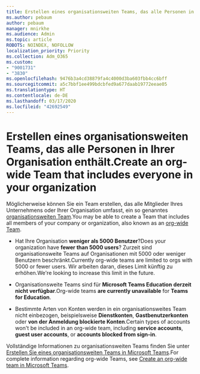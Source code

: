 ```yaml
---
title: Erstellen eines organisationsweiten Teams, das alle Personen in Ihrer Organisation enthält.
ms.author: pebaum
author: pebaum
manager: mnirkhe
ms.audience: Admin
ms.topic: article
ROBOTS: NOINDEX, NOFOLLOW
localization_priority: Priority
ms.collection: Adm_O365
ms.custom:
- "9001731"
- "3830"
ms.openlocfilehash: 9476b3a4cd38879fa4c4000d3ba603fbb4cc6bff
ms.sourcegitcommit: a5c7bbf1ee499bdcbfed9a677daab19772eeae05
ms.translationtype: HT
ms.contentlocale: de-DE
ms.lasthandoff: 03/17/2020
ms.locfileid: "42692549"
---
```

# <a name="create-an-org-wide-team-that-includes-everyone-in-your-organization"></a><span data-ttu-id="5c3fb-102">Erstellen eines organisationsweiten Teams, das alle Personen in Ihrer Organisation enthält.</span><span class="sxs-lookup"><span data-stu-id="5c3fb-102">Create an org-wide Team that includes everyone in your organization</span></span>

<span data-ttu-id="5c3fb-103">Möglicherweise können Sie ein Team erstellen, das alle Mitglieder Ihres Unternehmens oder Ihrer Organisation umfasst, ein so genanntes [organisationsweiten Team](https://docs.microsoft.com/microsoftteams/create-an-org-wide-team).</span><span class="sxs-lookup"><span data-stu-id="5c3fb-103">You may be able to create a Team that includes all members of your company or organization, also known as an [org-wide Team](https://docs.microsoft.com/microsoftteams/create-an-org-wide-team).</span></span>

- <span data-ttu-id="5c3fb-104">Hat Ihre Organisation **weniger als 5000 Benutzer**?</span><span class="sxs-lookup"><span data-stu-id="5c3fb-104">Does your organization have **fewer than 5000 users**?</span></span> <span data-ttu-id="5c3fb-105">Zurzeit sind organisationsweite Teams auf Organisationen mit 5000 oder weniger Benutzern beschränkt.</span><span class="sxs-lookup"><span data-stu-id="5c3fb-105">Currently org-wide teams are limited to orgs with 5000 or fewer users.</span></span> <span data-ttu-id="5c3fb-106">Wir arbeiten daran, dieses Limit künftig zu erhöhen.</span><span class="sxs-lookup"><span data-stu-id="5c3fb-106">We're looking to increase this limit in the future.</span></span>

- <span data-ttu-id="5c3fb-107">Organisationsweite Teams sind für **Microsoft Teams Education** **derzeit nicht verfügbar**.</span><span class="sxs-lookup"><span data-stu-id="5c3fb-107">Org-wide teams **are currently unavailable** for **Teams for Education**.</span></span>

- <span data-ttu-id="5c3fb-108">Bestimmte Arten von Konten werden in ein organisationsweites Team nicht einbezogen, beispielsweise **Dienstkonten**, **Gastbenutzerkonten** oder **von der Anmeldung blockierte Konten**.</span><span class="sxs-lookup"><span data-stu-id="5c3fb-108">Certain types of accounts won't be included in an org-wide team, including **service accounts**, **guest user accounts**, or **accounts blocked from sign-in**.</span></span>

<span data-ttu-id="5c3fb-109">Vollständige Informationen zu organisationsweiten Teams finden Sie unter [Erstellen Sie eines organisationsweiten Teams in Microsoft Teams](https://docs.microsoft.com/microsoftteams/create-an-org-wide-team).</span><span class="sxs-lookup"><span data-stu-id="5c3fb-109">For complete information regarding org-wide Teams, see [Create an org-wide team in Microsoft Teams](https://docs.microsoft.com/microsoftteams/create-an-org-wide-team).</span></span> 
